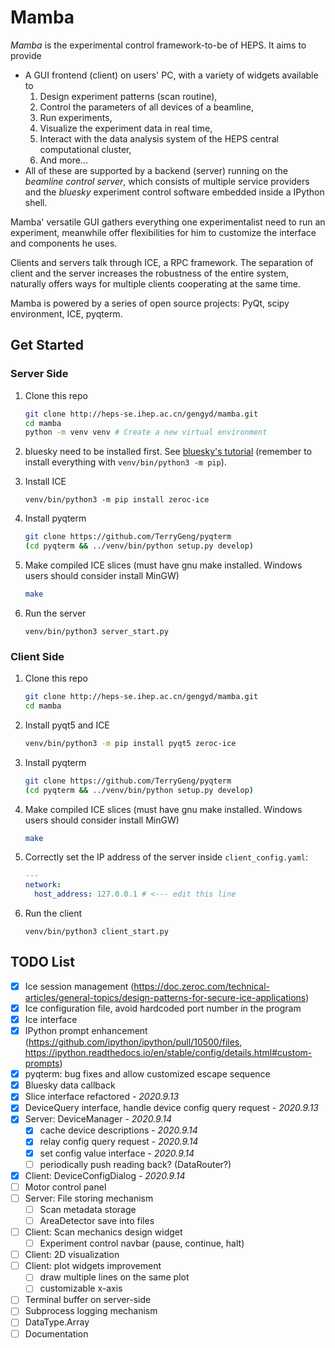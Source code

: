 # Mamba

_Mamba_ is the experimental control framework-to-be of HEPS. It aims to provide

-  A GUI frontend (client) on users' PC, with a variety of widgets available to 
    1. Design experiment patterns (scan routine),
    2. Control the parameters of all devices of a beamline,
    3. Run experiments,
    4. Visualize the experiment data in real time,
    5. Interact with the data analysis system of the HEPS central computational cluster,
    6. And more...
-  All of these are supported by a backend (server) running on the _beamline control server_, which consists of multiple service providers and the _bluesky_ experiment control software embedded inside a IPython shell.

Mamba' versatile GUI gathers everything one experimentalist need to run an experiment, meanwhile offer flexibilities for him to customize the interface and components he uses.

Clients and servers talk through ICE, a RPC framework. The separation of client and the server increases the robustness of the entire system, naturally offers ways for multiple clients cooperating at the same time.

Mamba is powered by a series of open source projects: PyQt, scipy environment, ICE, pyqterm.

## Get Started

### Server Side

1. Clone this repo

   ```bash
   git clone http://heps-se.ihep.ac.cn/gengyd/mamba.git
   cd mamba
   python -m venv venv # Create a new virtual environment
   ```

2. bluesky need to be installed first. See [bluesky's tutorial](https://blueskyproject.io/bluesky/tutorial.html) (remember to install everything with `venv/bin/python3 -m pip`).

3. Install ICE

   ```
   venv/bin/python3 -m pip install zeroc-ice
   ```

4. Install pyqterm

   ```bash
   git clone https://github.com/TerryGeng/pyqterm
   (cd pyqterm && ../venv/bin/python setup.py develop)
   ```

5. Make compiled ICE slices (must have gnu make installed. Windows users should consider install MinGW)

    ```bash
    make
    ```

6. Run the server

   ```
   venv/bin/python3 server_start.py
   ```

   

### Client Side

1. Clone this repo

   ```bash
   git clone http://heps-se.ihep.ac.cn/gengyd/mamba.git
   cd mamba
   ```

2. Install pyqt5 and ICE

   ```bash
   venv/bin/python3 -m pip install pyqt5 zeroc-ice
   ```

3. Install pyqterm

   ```bash
   git clone https://github.com/TerryGeng/pyqterm
   (cd pyqterm && ../venv/bin/python setup.py develop)
   ```

5. Make compiled ICE slices (must have gnu make installed. Windows users should consider install MinGW)

    ```bash
    make
    ```

6. Correctly set the IP address of the server inside `client_config.yaml`:

   ```yaml
   ---
   network:
     host_address: 127.0.0.1 # <--- edit this line
   ```

6. Run the client

   ```
   venv/bin/python3 client_start.py
   ```

   


## TODO List

- [x] Ice session management (https://doc.zeroc.com/technical-articles/general-topics/design-patterns-for-secure-ice-applications)
- [x] Ice configuration file, avoid hardcoded port number in the program
- [x] Ice interface
- [x] IPython prompt enhancement (https://github.com/ipython/ipython/pull/10500/files, https://ipython.readthedocs.io/en/stable/config/details.html#custom-prompts)
- [x] pyqterm: bug fixes and allow customized escape sequence
- [x] Bluesky data callback
- [x] Slice interface refactored - _2020.9.13_
- [x] DeviceQuery interface, handle device config query request - _2020.9.13_
- [x] Server: DeviceManager - _2020.9.14_
  - [x] cache device descriptions - _2020.9.14_
  - [x] relay config query request - _2020.9.14_
  - [x] set config value interface - _2020.9.14_
  - [ ] periodically push reading back? (DataRouter?)
- [x] Client: DeviceConfigDialog - _2020.9.14_
- [ ] Motor control panel
- [ ] Server: File storing mechanism
  - [ ] Scan metadata storage
  - [ ] AreaDetector save into files
- [ ] Client: Scan mechanics design widget
  - [ ] Experiment control navbar (pause, continue, halt)
- [ ] Client: 2D visualization
- [ ] Client: plot widgets improvement
  - [ ] draw multiple lines on the same plot
  - [ ] customizable x-axis
- [ ] Terminal buffer on server-side
- [ ] Subprocess logging mechanism
- [ ] DataType.Array
- [ ] Documentation
